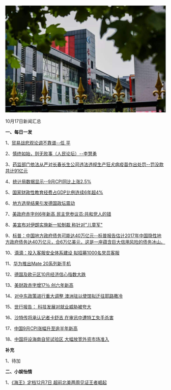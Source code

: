   ![10_02](.\10_17.jpg)

10月17日新闻汇总

**一、每日一发**

1、[贸易战悲观论调不靠谱--任 平](http://paper.people.com.cn/rmrb/html/2018-10/16/nw.D110000renmrb_20181016_3-01.htm)

2、[慎终如始，则无败事（人民论坛）--李慧勇](http://paper.people.com.cn/rmrb/html/2018-10/17/nw.D110000renmrb_20181017_3-04.htm)

3、[药监部门依法从严对长春长生公司违法违规生产狂犬病疫苗作出处罚--罚没款共计91亿元](http://paper.people.com.cn/rmrb/html/2018-10/17/nw.D110000renmrb_20181017_3-10.htm)

4、[统计局数据显示--9月CPI同比上涨2.5%](http://paper.people.com.cn/rmrb/html/2018-10/17/nw.D110000renmrb_20181017_6-10.htm)

5、[国家财政性教育经费占GDP比例连续6年超4%](http://paper.people.com.cn/rmrb/html/2018-10/17/nw.D110000renmrb_20181017_5-12.htm)

6、[地方选举结果引发德国政坛震动](http://paper.people.com.cn/rmrb/html/2018-10/17/nw.D110000renmrb_20181017_2-23.htm)

7、[美政府赤字创6年新高 民主党参议员:共和党人的错](https://news.163.com/18/1017/07/DUA77T3R0001875O.html)

8、[美宣布对伊朗实施新一轮制裁 称针对"儿童军"](https://news.163.com/18/1017/03/DU9QRBRK0001899N.html)

9、[标普：中国地方政府债务可能达40万亿元--标普报告估计2017年中国隐性地方政府债务达40万亿元，合6万亿美元，这是一座蕴含巨大信用风险的债务冰山。](http://www.ftchinese.com/story/001079801)

10、[滴滴：投入客服安全体系建设 拟招募1000名党员客服](https://www.zaobao.com/realtime/china/story20181016-899604)

11、[华为推出Mate 20系列新手机](https://www.zaobao.com/realtime/world/story20181016-899617)

12、[德国及欧元区10月经济信心指数大跌](https://www.zaobao.com/realtime/world/story20181016-899624)

13、[美财政赤字增17％ 创六年新高](https://www.zaobao.com/news/world/story20181017-899681)

14、[对中东政策进行重大调整 澳洲驻以使馆拟迁往耶路撒冷](https://www.zaobao.com/news/world/story20181017-899678)

15、[世行报告： 科技发展对就业威胁被夸大](https://www.zaobao.com/news/world/story20181017-899677)

16、[沙特传将承认记者卡舒吉 在审讯中遭特工失手杀害](https://www.zaobao.com/news/world/story20181017-899673)

17、[中国9月CPI涨幅升至逾半年新高](https://www.zaobao.com/finance/china/story20181017-899736)

18、[中国将设海南自贸试验区 大幅放宽外资市场准入](https://www.zaobao.com/finance/china/story20181017-899734)



**补充**

1、待加



**二、小娱怡情**

1、[《海王》定档12月7日 超前北美两周见证王者崛起](http://movie.67.com/dyjz/2018/10/16/931794.html)